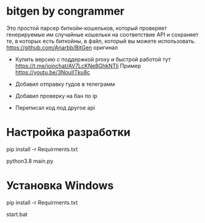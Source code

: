 # bitgen by congrammer
Это простой парсер биткойн-кошельков, который проверяет генерируемые им случайные кошельки на соответствие API и сохраняет те, в которых есть биткойны, в файл, который вы можете использовать.
https://github.com/Anarbb/BitGen оригинал

- Купить версию с поддержкой proxy и быстрой работой тут https://t.me/joinchat/AV7LcKNe8GhkNTli  Пример https://youtu.be/3NouIITku8c

 
- Добавил отправку гудов в телеграмм 
- Добавил проверку на бан по ip 
- Переписал код под другое api

# Настройка разработки
pip install -r Requirments.txt

python3.8 main.py

# Установка Windows
pip install -r Requirments.txt

start.bat
